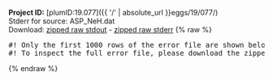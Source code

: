 **Project ID:** [plumID:19.077]({{ '/' | absolute_url }}eggs/19/077/)  
Stderr for source:  ASP_NeH.dat   
Download: [zipped raw stdout](ASP_NeH.dat.plumed.stdout.txt.zip) - [zipped raw stderr](ASP_NeH.dat.plumed.stderr.txt.zip) 
{% raw %}
<pre>
#! Only the first 1000 rows of the error file are shown below
#! To inspect the full error file, please download the zipped raw stderr file above
</pre>
{% endraw %}
